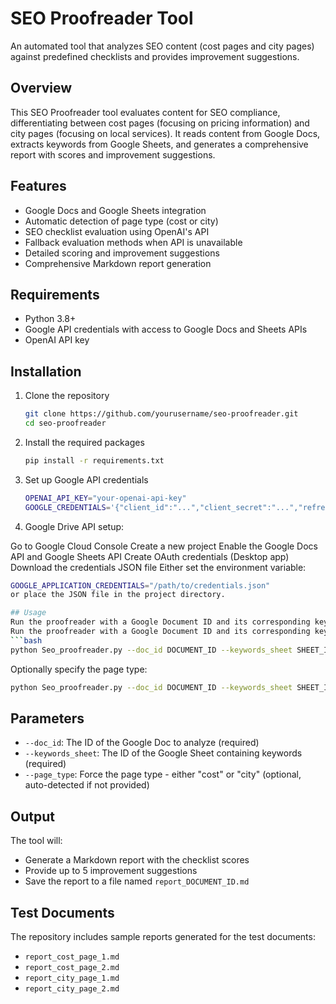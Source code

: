# SEO Proofreader Tool

An automated tool that analyzes SEO content (cost pages and city pages) against predefined checklists and provides improvement suggestions.

## Overview

This SEO Proofreader tool evaluates content for SEO compliance, differentiating between cost pages (focusing on pricing information) and city pages (focusing on local services). It reads content from Google Docs, extracts keywords from Google Sheets, and generates a comprehensive report with scores and improvement suggestions.

## Features

- Google Docs and Google Sheets integration
- Automatic detection of page type (cost or city)
- SEO checklist evaluation using OpenAI's API
- Fallback evaluation methods when API is unavailable
- Detailed scoring and improvement suggestions
- Comprehensive Markdown report generation

## Requirements

- Python 3.8+
- Google API credentials with access to Google Docs and Sheets APIs
- OpenAI API key

## Installation

1. Clone the repository
   ```bash
   git clone https://github.com/yourusername/seo-proofreader.git
   cd seo-proofreader
   ```

2. Install the required packages
   ```bash   
   pip install -r requirements.txt
   ```

3. Set up Google API credentials
   ```bash
   OPENAI_API_KEY="your-openai-api-key"
   GOOGLE_CREDENTIALS='{"client_id":"...","client_secret":"...","refresh_token":"..."}'
   ```

4. Google Drive API setup:

Go to Google Cloud Console
Create a new project
Enable the Google Docs API and Google Sheets API
Create OAuth credentials (Desktop app)
Download the credentials JSON file
Either set the environment variable:
   ```bash
   GOOGLE_APPLICATION_CREDENTIALS="/path/to/credentials.json"
   or place the JSON file in the project directory.

## Usage
Run the proofreader with a Google Document ID and its corresponding keyword sheet:
Run the proofreader with a Google Document ID and its corresponding keyword sheet:
```bash
python Seo_proofreader.py --doc_id DOCUMENT_ID --keywords_sheet SHEET_ID
```
Optionally specify the page type:
```bash
python Seo_proofreader.py --doc_id DOCUMENT_ID --keywords_sheet SHEET_ID --page_type cost
```

## Parameters
- `--doc_id`: The ID of the Google Doc to analyze (required)
- `--keywords_sheet`: The ID of the Google Sheet containing keywords (required)
- `--page_type`: Force the page type - either "cost" or "city" (optional, auto-detected if not provided)

## Output
The tool will:

- Generate a Markdown report with the checklist scores
- Provide up to 5 improvement suggestions
- Save the report to a file named `report_DOCUMENT_ID.md`

## Test Documents
The repository includes sample reports generated for the test documents:

- `report_cost_page_1.md`
- `report_cost_page_2.md`
- `report_city_page_1.md`
- `report_city_page_2.md`